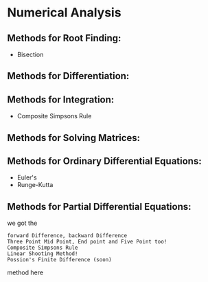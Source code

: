 # Numerical Analysis

## Methods for Root Finding:
- Bisection
## Methods for Differentiation:

## Methods for Integration:
- Composite Simpsons Rule
## Methods for Solving Matrices:

## Methods for Ordinary Differential Equations:
- Euler's
- Runge-Kutta
## Methods for Partial Differential Equations:


we got the 
```neville interportated interpolation
forward Difference, backward Difference
Three Point Mid Point, End point and Five Point too!
Composite Simpsons Rule
Linear Shooting Method!
Possion's Finite Difference (soon)
```
method here

